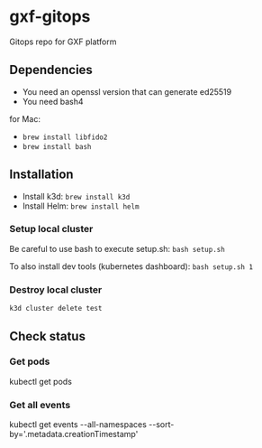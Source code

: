# gxf-gitops
Gitops repo for GXF platform

## Dependencies
- You need an openssl version that can generate ed25519
- You need bash4

for Mac: 
- `brew install libfido2`
- `brew install bash`

## Installation
- Install k3d: `brew install k3d`
- Install Helm: `brew install helm`

### Setup local cluster
Be careful to use bash to execute setup.sh:
`bash setup.sh`

To also install dev tools (kubernetes dashboard):
`bash setup.sh 1`

### Destroy local cluster
`k3d cluster delete test`

## Check status
### Get pods
kubectl get pods

### Get all events
kubectl get events --all-namespaces  --sort-by='.metadata.creationTimestamp'

